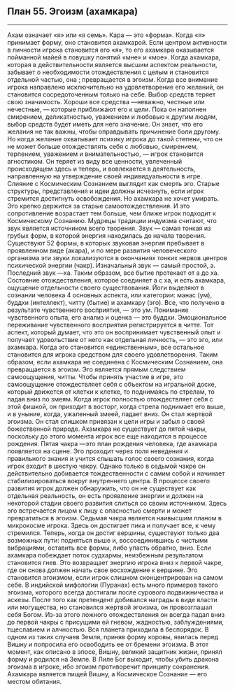## План 55. Эгоизм (ахамкара)


---
Ахам означает «я» или «я семь». Кара — это «форма». Когда «я» принимает форму, оно становится ахамкарой. Если центром активности в личности игрока становится его «я», то его ахамкара оказывается пойманной майей в ловушку понятий «мне» и «мое». Когда ахамкара, которая в действительности является высшим аспектом реальности, забывает о необходимости отождествления с целым и становится отдельной частью, она ; превращается в эгоизм. Когда все внимание игрока направлено исключительно на удовлетворение его желаний, он становится сосредоточенным только на себе. Выбор средств теряет свою значимость. Хороши все средства —неважно, честные или нечестные, — которые приближают его к цели. Пока он наполнен смирением, деликатностью, уважением и любовью к другим людям, выбор средств будет иметь для него значение. Он знает, что его желания не так важны, чтобы оправдывать причинение боли другому. Но когда желание охватывает психику игрока до такой степени, что он не может больше отождествлять себя с любовью, смирением, терпением, уважением и внимательностью, — игрок становится агностиком. Он теряет из виду все ценности, увлеченный происходящем здесь и теперь, и вовлекается в деятельность, направленную на утверждение своей индивидуальности в игре. Слияние с Космическим Сознанием выглядит как смерть эго. Старые структуры, представления и идеи должны исчезнуть, если игрок стремится достигнуть освобождения. Но ахамкара не хочет умирать. Эго крепко держится за старые самоотождествления. И это сопротивление возрастает тем больше, чем ближе игрок подходит к Космическому Сознанию. Мудрецы традиции индуизма считают, что звук является источником всего творения. Звук — самая тонкая из грубых форм, в которой энергия находилась до начала творения. Существуют 52 формы, в которых звуковая энергия пребывает в проявленном виде (акара), и по мере развития человеческого организма эти звуки локализуются в окончаниях тонких нервов центров психической энергии (чакр). Изначальный звук — самый простой, а. Последний звук —ха. Таким образом, все бытие протекает от а до ха. Состояние отождествления, которое соединяет а с ха, и есть ахамкара, ощущение отдельности своего существования. Йоги выделяют в сознании человека 4 основных аспекта, или категории: манас (ум), буддхи (интеллект), читту (бытие) и ахамкару (эго). Все, что получено в результате чувственного восприятия, — это ум. Понимание чувственного опыта, его анализ и оценка — это буддхи. Эмоциональное переживание чувственного восприятия регистрируется в читте. Тот аспект, который думает, что это он воспринимает чувственный опыт и получает удовольствие от него как отдельная личность, — это эго, или ахамкара. Когда эго становится «единственным», все остальное становится для игрока средством для своего удовлетворения. Таким образом, если ахамкара не соединена с Космическим Сознанием, она превращается в эгоизм. Эго является прямым следствием самоощущения, читты. Чтобы принять участие в игре, это самоощущение отождествляет себя с объектом на игральной доске, который движется от клетки к клетке, то поднимаясь по стрелам, то падая вниз по змеям. Когда игрок полностью отождествляет себя с этой фишкой, он приходит в восторг, когда стрела поднимает его выше, и в уныние, когда, ужаленный змеей, падает вниз. Он стал жертвой эгоизма. Он стал слишком привязан к цели игры и забыл о своей божественной природе. Ахамкара не существует до пятой чакры, поскольку до этого момента игрок все еще находится в процессе рождения. Пятая чакра —это план рождения человека, где ахамкара появляется на сцене. Эго проходит через поля неведения и правильного знания и учится слышать голос своего сознания, когда игрок входит в шестую чакру. Однако только в седьмой чакре он действительно добивается тождественности с самим собой и начинает стабилизироваться вокруг внутреннего центра. В процессе своего развития игрок должен обнаружить, что он не существует как отдельная реальность, он есть проявление энергии и должен на некоторой стадии своего развития слиться со своим источником. Здесь эго встречается лицом к лицу с опасностью смерти и может превратиться в эгоизм. Седьмая чакра является наивысшим планом в микрокосме игрока. Здесь он достигает пика и получает все, к чему стремился. Теперь, когда он достиг вершины, существуют только два возможных пути: подняться выше и, воссоединившись с чистыми вибрациями, оставить все формы, либо упасть обратно, вниз. Если ахамкара побеждает поток судхармы, неизбежным результатом становится гнев. Это возвращает энергию игрока вниз к первой чакре, где он снова должен начать свое восхождение к вершине. Эго становится эгоизмом, если игрок слишком сконцентрирован на самом себе. В индийской мифологии (Пуранах) есть много примеров такого эгоизма, которого всегда достигали после сурового подвижничества и аскезы. После того как претендент добивался награды в виде власти или могущества, но становился жертвой эгоизма, он провозглашал себя Богом. Из-за этого ложного отождествления он всегда падал вниз до первой чакры с присущими ей гневом, жадностью, заблуждениями, тщеславием и алчностью. Вся планета приходила в беспорядок. В одном из таких случаев Земля, приняв форму коровы, явилась перед Вишну и попросила его освободить ее от бремени эгоизма. В этот момент, как описано в эпосе, Вишну, великий защитник жизни, принял форму и родился на Земле. В Лиле Бог выходит, чтобы убить дракона эгоизма в игроке, ибо эгоизм противоречит принципу сохранения. Ахамкара является пищей Вишну, а Космическое Сознание — его местом обитания.

